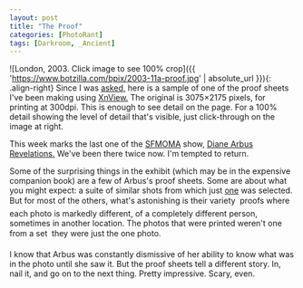 ```yaml
---
layout: post
title: "The Proof"
categories: [PhotoRant]
tags: [Darkroom, _Ancient]
---
```



![London, 2003. Click image to see 100% crop]({{ 'https://www.botzilla.com/bpix/2003-11a-proof.jpg' | absolute_url }}){: .align-right}
Since I was <a href="/blog/archives/000277.html">asked,</a> here is a sample of one of the proof sheets I've been making using <a href="http://www.xnview.com">XnView.</a> The original is 3075&#215;2175 pixels, for printing at 300dpi. This is enough to see detail on the page. For a 100% detail showing the level of detail that's visible, just click-through on the image at right.

This week marks the last one of the <a href="http://www.sfmoma.org/">SFMOMA</a> show, <a href="http://www.sfmoma.org/exhibitions/exhib_detail.asp?id=108&click=arbus_from_homepage">Diane Arbus Revelations.</a> We've been there twice now. I'm tempted to return.

Some of the surprising things in the exhibit (which may be in the expensive companion book) are a few of Arbus's proof sheets. Some are about what you might expect: a suite of similar shots from which just <a href="http://www.masters-of-photography.com/A/arbus/arbus_twins_full.html">one</a> was selected. But for most of the others, what's astonishing is their variety &#151; proofs where each photo is markedly different, of a completely different person, sometimes in another location. The photos that were printed weren't one from a set &#151; they were just the one photo.

I know that Arbus was constantly dismissive of her ability to know what was in the photo until she saw it. But the proof sheets tell a different story. In, nail it, and go on to the next thing. Pretty impressive. Scary, even.

